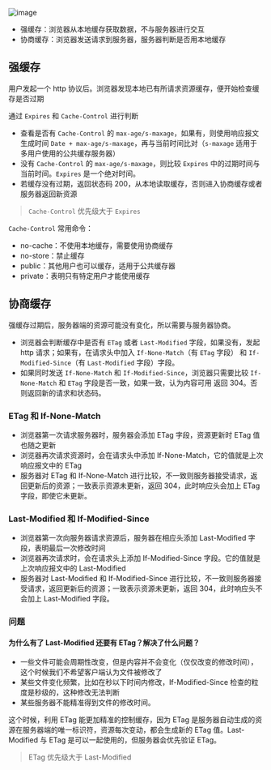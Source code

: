 ![image](https://user-images.githubusercontent.com/32665965/134343273-df822bbb-7657-4a74-b99f-70350c8688bd.png)

- 强缓存：浏览器从本地缓存获取数据，不与服务器进行交互
- 协商缓存：浏览器发送请求到服务器，服务器判断是否用本地缓存

## 强缓存
用户发起一个 http 协议后。浏览器发现本地已有所请求资源缓存，便开始检查缓存是否过期

通过 `Expires` 和 `Cache-Control` 进行判断

- 查看是否有 `Cache-Control` 的 `max-age/s-maxage`，如果有，则使用响应报文生成时间 `Date + max-age/s-maxage`，再与当前时间比对（`s-maxage` 适用于多用户使用的公共缓存服务器）
- 没有 `Cache-Control` 的 `max-age/s-maxage`，则比较 `Expires` 中的过期时间与当前时间。`Expires` 是一个绝对时间。
- 若缓存没有过期，返回状态码 200，从本地读取缓存，否则进入协商缓存或者服务器返回新资源

> `Cache-Control` 优先级大于 `Expires`

`Cache-Control` 常用命令：
- no-cache：不使用本地缓存，需要使用协商缓存
- no-store：禁止缓存
- public：其他用户也可以缓存，适用于公共缓存器
- private：表明只有特定用户才能使用缓存


## 协商缓存
强缓存过期后，服务器端的资源可能没有变化，所以需要与服务器协商。
- 浏览器会判断缓存中是否有 `ETag` 或者 `Last-Modified` 字段，如果没有，发起 http 请求；如果有，在请求头中加入 `If-None-Match`（有 `ETag` 字段） 和 `If-Modified-Since`（有 `Last-Modified`  字段）字段。
- 如果同时发送 `If-None-Match` 和 `If-Modified-Since`，浏览器只需要比较 `If-None-Match` 和 `ETag` 字段是否一致，如果一致，认为内容可用 返回 304。否则返回新的请求和状态码。

### ETag 和 If-None-Match

- 浏览器第一次请求服务器时，服务器会添加 ETag 字段，资源更新时 ETag 值也随之更新
- 浏览器再次请求资源时，会在请求头中添加 If-None-Match，它的值就是上次响应报文中的 ETag
- 服务器对 ETag 和 If-None-Match 进行比较，不一致则服务器接受请求，返回更新后的资源；一致表示资源未更新，返回 304，此时响应头会加上 ETag 字段，即使它未更新。

### Last-Modified 和 If-Modified-Since
- 浏览器第一次向服务器请求资源后，服务器在相应头添加 Last-Modified 字段，表明最后一次修改时间
- 浏览器再次请求时，会在请求头上添加 If-Modified-Since 字段。它的值就是上次响应报文中的 Last-Modified
- 服务器对 Last-Modified 和 If-Modified-Since 进行比较，不一致则服务器接受请求，返回更新后的资源；一致表示资源未更新，返回 304，此时响应头不会加上 Last-Modified 字段。


### 问题
#### 为什么有了 Last-Modified 还要有 ETag？解决了什么问题？
- 一些文件可能会周期性改变，但是内容并不会变化（仅仅改变的修改时间），这个时候我们不希望客户端认为文件被修改了
- 某些文件变化频繁，比如在秒以下时间内修改，If-Modified-Since 检查的粒度是秒级的，这种修改无法判断
- 某些服务器不能精准得到文件的修改时间。

这个时候，利用 ETag 能更加精准的控制缓存，因为 ETag 是服务器自动生成的资源在服务器端的唯一标识符，资源每次变动，都会生成新的 ETag 值。Last-Modified 与 ETag 是可以一起使用的，但服务器会优先验证 ETag。

> ETag 优先级大于 Last-Modified
